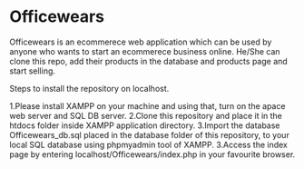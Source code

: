 # Officewears
Officewears is an ecommerece web application which can be used by anyone who wants to start an ecommerece business online. He/She can clone this repo, add their products in the database and products page and start selling.

Steps to install the repository on localhost.

1.Please install XAMPP on your machine and using that, turn on the apace web server and SQL DB server.
2.Clone this repository and place it in the htdocs folder inside XAMPP application directory.
3.Import the database Officewears_db.sql placed in the database folder of this repository, to your local SQL database using phpmyadmin tool of XAMPP.
3.Access the index page by entering localhost/Officewears/index.php in your favourite browser.